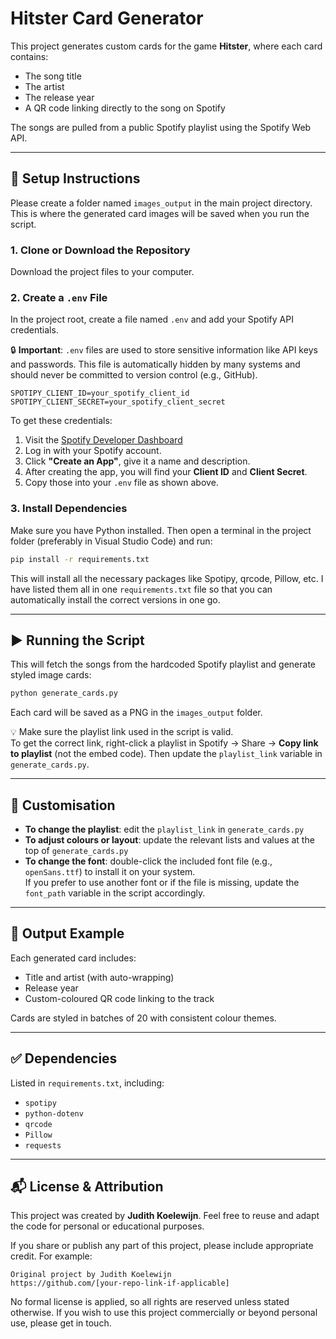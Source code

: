 # Hitster Card Generator

This project generates custom cards for the game **Hitster**, where each card contains:

- The song title  
- The artist  
- The release year  
- A QR code linking directly to the song on Spotify

The songs are pulled from a public Spotify playlist using the Spotify Web API.

---

## 🔧 Setup Instructions

Please create a folder named `images_output` in the main project directory. This is where the generated card images will be saved when you run the script.

### 1. Clone or Download the Repository

Download the project files to your computer.

### 2. Create a `.env` File

In the project root, create a file named `.env` and add your Spotify API credentials.

🔒 **Important**: `.env` files are used to store sensitive information like API keys and passwords. This file is automatically hidden by many systems and should never be committed to version control (e.g., GitHub).

```
SPOTIPY_CLIENT_ID=your_spotify_client_id  
SPOTIPY_CLIENT_SECRET=your_spotify_client_secret
```

To get these credentials:

1. Visit the [Spotify Developer Dashboard](https://developer.spotify.com/dashboard/)
2. Log in with your Spotify account.
3. Click **"Create an App"**, give it a name and description.
4. After creating the app, you will find your **Client ID** and **Client Secret**.
5. Copy those into your `.env` file as shown above.

### 3. Install Dependencies

Make sure you have Python installed. Then open a terminal in the project folder (preferably in Visual Studio Code) and run:

```bash
pip install -r requirements.txt
```

This will install all the necessary packages like Spotipy, qrcode, Pillow, etc. I have listed them all in one `requirements.txt` file so that you can automatically install the correct versions in one go.

---

## ▶️ Running the Script

This will fetch the songs from the hardcoded Spotify playlist and generate styled image cards:

```bash
python generate_cards.py
```

Each card will be saved as a PNG in the `images_output` folder.

💡 Make sure the playlist link used in the script is valid.  
To get the correct link, right-click a playlist in Spotify → Share → **Copy link to playlist** (not the embed code). Then update the `playlist_link` variable in `generate_cards.py`.

---

## 📝 Customisation

- **To change the playlist**: edit the `playlist_link` in `generate_cards.py`  
- **To adjust colours or layout**: update the relevant lists and values at the top of `generate_cards.py`  
- **To change the font**: double-click the included font file (e.g., `openSans.ttf`) to install it on your system.  
  If you prefer to use another font or if the file is missing, update the `font_path` variable in the script accordingly.

---

## 📁 Output Example

Each generated card includes:

- Title and artist (with auto-wrapping)  
- Release year  
- Custom-coloured QR code linking to the track  

Cards are styled in batches of 20 with consistent colour themes.

---

## ✅ Dependencies

Listed in `requirements.txt`, including:

- `spotipy`  
- `python-dotenv`  
- `qrcode`  
- `Pillow`  
- `requests`

---

## 📬 License & Attribution

This project was created by **Judith Koelewijn**. Feel free to reuse and adapt the code for personal or educational purposes.

If you share or publish any part of this project, please include appropriate credit. For example:

```
Original project by Judith Koelewijn  
https://github.com/[your-repo-link-if-applicable]
```

No formal license is applied, so all rights are reserved unless stated otherwise. If you wish to use this project commercially or beyond personal use, please get in touch.
